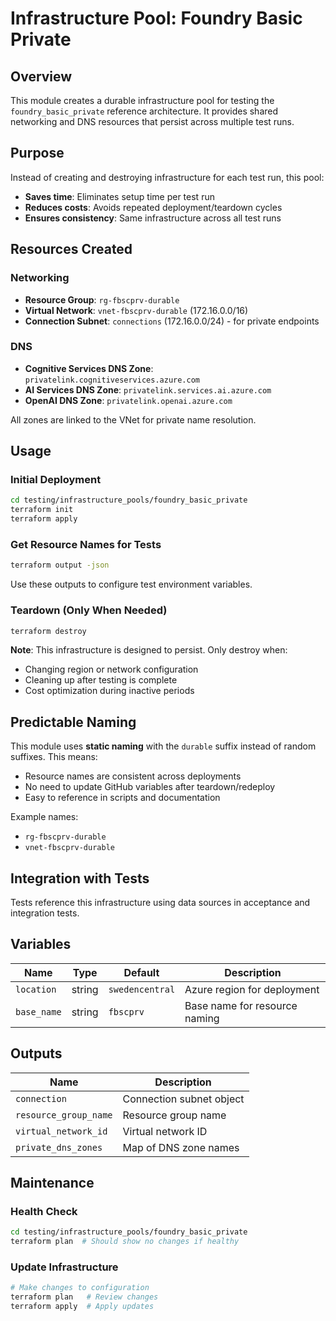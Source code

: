 # Infrastructure Pool: Foundry Basic Private

## Overview

This module creates a durable infrastructure pool for testing the `foundry_basic_private` reference architecture. It provides shared networking and DNS resources that persist across multiple test runs.

## Purpose

Instead of creating and destroying infrastructure for each test run, this pool:

- **Saves time**: Eliminates setup time per test run
- **Reduces costs**: Avoids repeated deployment/teardown cycles
- **Ensures consistency**: Same infrastructure across all test runs

## Resources Created

### Networking

- **Resource Group**: `rg-fbscprv-durable`
- **Virtual Network**: `vnet-fbscprv-durable` (172.16.0.0/16)
- **Connection Subnet**: `connections` (172.16.0.0/24) - for private endpoints

### DNS

- **Cognitive Services DNS Zone**: `privatelink.cognitiveservices.azure.com`
- **AI Services DNS Zone**: `privatelink.services.ai.azure.com`
- **OpenAI DNS Zone**: `privatelink.openai.azure.com`

All zones are linked to the VNet for private name resolution.

## Usage

### Initial Deployment

```bash
cd testing/infrastructure_pools/foundry_basic_private
terraform init
terraform apply
```

### Get Resource Names for Tests

```bash
terraform output -json
```

Use these outputs to configure test environment variables.

### Teardown (Only When Needed)

```bash
terraform destroy
```

**Note**: This infrastructure is designed to persist. Only destroy when:

- Changing region or network configuration
- Cleaning up after testing is complete
- Cost optimization during inactive periods

## Predictable Naming

This module uses **static naming** with the `durable` suffix instead of random suffixes. This means:

- Resource names are consistent across deployments
- No need to update GitHub variables after teardown/redeploy
- Easy to reference in scripts and documentation

Example names:

- `rg-fbscprv-durable`
- `vnet-fbscprv-durable`

## Integration with Tests

Tests reference this infrastructure using data sources in acceptance and integration tests.

## Variables

| Name        | Type   | Default         | Description                   |
|-------------|--------|-----------------|-------------------------------|
| `location`  | string | `swedencentral` | Azure region for deployment   |
| `base_name` | string | `fbscprv`       | Base name for resource naming |

## Outputs

| Name                  | Description              |
|-----------------------|--------------------------|
| `connection`          | Connection subnet object |
| `resource_group_name` | Resource group name      |
| `virtual_network_id`  | Virtual network ID       |
| `private_dns_zones`   | Map of DNS zone names    |

## Maintenance

### Health Check

```bash
cd testing/infrastructure_pools/foundry_basic_private
terraform plan  # Should show no changes if healthy
```

### Update Infrastructure

```bash
# Make changes to configuration
terraform plan   # Review changes
terraform apply  # Apply updates
```
